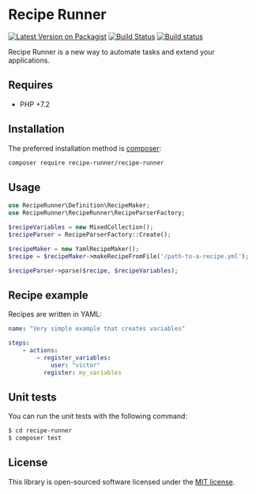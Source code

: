 # Recipe Runner

[![Latest Version on Packagist](https://img.shields.io/packagist/v/recipe-runner/recipe-runner.svg?style=flat-square)](https://packagist.org/packages/recipe-runner/recipe-runner)
[![Build Status](https://img.shields.io/travis/recipe-runner/recipe-runner/master.svg?style=flat-square)](https://travis-ci.org/recipe-runner/recipe-runner)
[![Build status](https://ci.appveyor.com/api/projects/status/jr71nwqnqa5p1gd4?svg=true)](https://ci.appveyor.com/project/yosymfony/recipe-runner)


Recipe Runner is a new way to automate tasks and extend your applications.

## Requires

* PHP +7.2

## Installation

The preferred installation method is [composer](https://getcomposer.org):

```bash
composer require recipe-runner/recipe-runner
```

## Usage

```php
use RecipeRunner\Definition\RecipeMaker;
use RecipeRunner\RecipeRunner\RecipeParserFactory;

$recipeVariables = new MixedCollection();
$recipeParser = RecipeParserFactory::Create();

$recipeMaker = new YamlRecipeMaker();
$recipe = $recipeMaker->makeRecipeFromFile('/path-to-a-recipe.yml');

$recipeParser->parse($recipe, $recipeVariables);
```

## Recipe example

Recipes are written in YAML:

```yaml
name: "Very simple example that creates variables"

steps:
    - actions:
        - register_variables:
            user: "victor"
          register: my_variables
```

## Unit tests

You can run the unit tests with the following command:

```bash
$ cd recipe-runner
$ composer test
```

## License

This library is open-sourced software licensed under the [MIT license](http://opensource.org/licenses/MIT).
